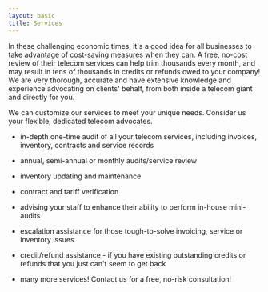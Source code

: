 ```yaml
---
layout: basic
title: Services
---
```


In these challenging economic times, it's a good idea for all businesses to take advantage of cost-saving measures when they can.  A free, no-cost review of their telecom services can help trim thousands every month, and may result in tens of thousands in credits or refunds owed to your company! We are very thorough, accurate and have extensive knowledge and experience advocating on clients' behalf, from both inside a telecom giant and directly for you.

We can customize our services to meet your unique needs.  Consider us your flexible, dedicated telecom advocates.

* in-depth one-time audit of all your telecom services, including invoices, inventory, contracts and service records

* annual, semi-annual or monthly audits/service review

* inventory updating and maintenance

* contract and tariff verification

* advising your staff to enhance their ability to perform in-house mini-audits

* escalation assistance for those tough-to-solve invoicing, service or inventory issues

* credit/refund assistance - if you have existing outstanding credits or refunds that you just can't seem to get back

* many more services!  Contact us for a free, no-risk consultation!
